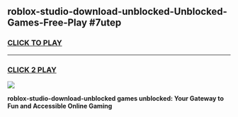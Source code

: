 
## roblox-studio-download-unblocked-Unblocked-Games-Free-Play #7utep
<h3>
<a href="https://us.freeplayer.one?title=roblox-studio-download-unblocked&ref=9M">CLICK TO PLAY</a></h3>
<hr>

<h3>
<a href="https://us.freeplayer.one?title=roblox-studio-download-unblocked&ref=9M">CLICK 2 PLAY</a>
  
</h3>

<a href="https://us.freeplayer.one?title=roblox-studio-download-unblocked&ref=9M"><img src="https://clearcache.store/games.png"></a>


**roblox-studio-download-unblocked games unblocked: Your Gateway to Fun and Accessible Online Gaming**
